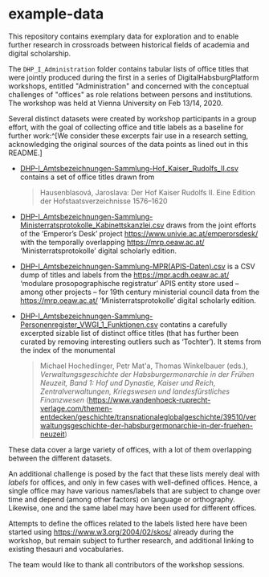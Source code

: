 # example-data

This repository contains exemplary data for exploration and to enable further research in crossroads between historical fields of academia and digital scholarship. 

The `DHP_I_Administration` folder contains tabular lists of office titles that were jointly produced during the first in a series of DigitalHabsburgPlatform workshops, entitled "Administration" and concerned with the conceptual challenges of "offices" as role relations between persons and institutions. The workshop was held at Vienna University on Feb 13/14, 2020.

Several distinct datasets were created by workshop participants in a group effort, with the goal of collecting office and title labels as a baseline for further work:^[We consider these excerpts fair use in a research setting, acknowledging the original sources of the data points as lined out in this README.] 

- [DHP-I_Amtsbezeichnungen-Sammlung-Hof_Kaiser_Rudolfs_II.csv](DHP_I_Administration/DHP-I_Amtsbezeichnungen-Sammlung-Hof_Kaiser_Rudolfs_II.csv) contains a set of office titles drawn from  
    > Hausenblasová, Jaroslava: Der Hof Kaiser Rudolfs II. Eine Edition der Hofstaatsverzeichnisse 1576–1620   

- [DHP-I_Amtsbezeichnungen-Sammlung-Ministerratsprotokolle_Kabinettskanzlei.csv](DHP_I_Administration/DHP-I_Amtsbezeichnungen-Sammlung-Ministerratsprotokolle_Kabinettskanzlei.csv) draws from the joint efforts of the ‘Emperor’s Desk’ project <https://www.univie.ac.at/emperorsdesk/> with the temporally overlapping <https://mrp.oeaw.ac.at/> ‘Ministerratsprotokolle’ digital scholarly edition.  

- [DHP-I_Amtsbezeichnungen-Sammlung-MPR(APIS-Daten).csv](DHP_I_Administration/DHP-I_Amtsbezeichnungen-Sammlung-MPR(APIS-Daten).csv) is a CSV dump of titles and labels from the <https://mpr.acdh.oeaw.ac.at/> ‘modulare prosopographische registratur’ APIS entity store used – among other projects – for 19th century ministerial council data from the <https://mrp.oeaw.ac.at/> ‘Ministerratsprotokolle’ digital scholarly edition.

- [DHP-I_Amtsbezeichnungen-Sammlung-Personenregister_VWGI_1_Funktionen.csv](DHP_I_Administration/DHP-I_Amtsbezeichnungen-Sammlung-Personenregister_VWGI_1_Funktionen.csv) contatins a carefully excerpted sizable list of distinct office titles (that has further been curated by removing interesting outliers such as ‘Tochter’). It stems from the index of the monumental  
    > Michael Hochedlinger, Petr Mat'a, Thomas Winkelbauer (eds.), *Verwaltungsgeschichte der Habsburgermonarchie in der Frühen Neuzeit, Band 1: Hof und Dynastie, Kaiser und Reich, Zentralverwaltungen, Kriegswesen und landesfürstliches Finanzwesen* (<https://www.vandenhoeck-ruprecht-verlage.com/themen-entdecken/geschichte/transnationaleglobalgeschichte/39510/verwaltungsgeschichte-der-habsburgermonarchie-in-der-fruehen-neuzeit>)  

These data cover a large variety of offices, with a lot of them overlapping between the different datasets. 

An additional challenge is posed by the fact that these lists merely deal with *labels* for offices, and only in few cases with well-defined offices. Hence, a single office may have various names/labels that are subject to change over time and depend (among other factors) on language or orthography. Likewise, one and the same label may have been used for different offices. 

Attempts to define the offices related to the labels listed here have been started using <https://www.w3.org/2004/02/skos/> already during the workshop, but remain subject to further research, and additional linking to existing thesauri and vocabularies. 

The team would like to thank all contributors of the workshop sessions. 
